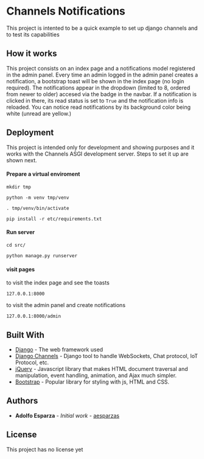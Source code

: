 # Channels Notifications

This project is intented to be a quick example to set up django channels and to test its capabilities

## How it works

This project consists on an index page and a notifications model registered in the admin panel.
Every time an admin logged in the admin panel creates a notification, a bootstrap toast will be 
shown in the index page (no login required).
The notifications appear in the dropdown (limited to 8, ordered from newer to older) accesed via
the badge in the navbar. If a notification is clicked in there, its read status is set to `True` and
the notification info is reloaded. You can notice read notifications by its background color being white
(unread are yellow.) 

## Deployment

This project is intended only for development and showing purposes and it works with the Channels 
ASGI development server. Steps to set it up are shown next.

#### Prepare a virtual enviroment
`mkdir tmp`

`python -m venv tmp/venv`

`. tmp/venv/bin/activate`

`pip install -r etc/requirements.txt`

#### Run server

`cd src/`

`python manage.py runserver`

#### visit pages

to visit the index page and see the toasts

`127.0.0.1:8000`

to visit the admin panel and create notifications

`127.0.0.1:8000/admin`

## Built With

* [Django](https://www.djangoproject.com/) - The web framework used
* [Django Channels](https://channels.readthedocs.io/en/latest/) - Django tool to handle WebSockets, Chat protocol, IoT Protocol, etc.
* [jQuery](https://jquery.com/) - Javascript library that makes HTML document traversal and manipulation, event handling, animation, and Ajax much simpler.
* [Bootstrap](https://getbootstrap.com/) - Popular library for styling with js, HTML and CSS.

## Authors

* **Adolfo Esparza** - *Initial work* - [aesparzas](https://github.com/aesparzas)

## License

This project has no license yet
